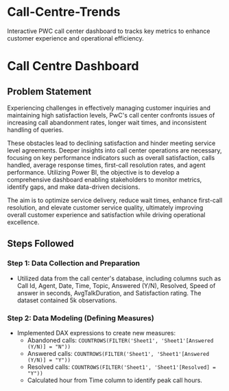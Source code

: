 # Call-Centre-Trends
Interactive PWC call center dashboard to tracks key metrics to enhance customer experience and operational efficiency.
# Call Centre Dashboard

## Problem Statement

Experiencing challenges in effectively managing customer inquiries and maintaining high satisfaction levels, PwC's call center confronts issues of increasing call abandonment rates, longer wait times, and inconsistent handling of queries.

These obstacles lead to declining satisfaction and hinder meeting service level agreements. Deeper insights into call center operations are necessary, focusing on key performance indicators such as overall satisfaction, calls handled, average response times, first-call resolution rates, and agent performance. Utilizing Power BI, the objective is to develop a comprehensive dashboard enabling stakeholders to monitor metrics, identify gaps, and make data-driven decisions.

The aim is to optimize service delivery, reduce wait times, enhance first-call resolution, and elevate customer service quality, ultimately improving overall customer experience and satisfaction while driving operational excellence.

## Steps Followed

### Step 1: Data Collection and Preparation

- Utilized data from the call center's database, including columns such as Call Id, Agent, Date, Time, Topic, Answered (Y/N), Resolved, Speed of answer in seconds, AvgTalkDuration, and Satisfaction rating. The dataset contained 5k observations.

### Step 2: Data Modeling (Defining Measures)

- Implemented DAX expressions to create new measures:
  - Abandoned calls: `COUNTROWS(FILTER('Sheet1', 'Sheet1'[Answered (Y/N)] = "N"))`
  - Answered calls: `COUNTROWS(FILTER('Sheet1', 'Sheet1'[Answered (Y/N)] = "Y"))`
  - Resolved calls: `COUNTROWS(FILTER('Sheet1', 'Sheet1'[Resolved] = "Y"))`
  - Calculated hour from Time column to identify peak call hours.

